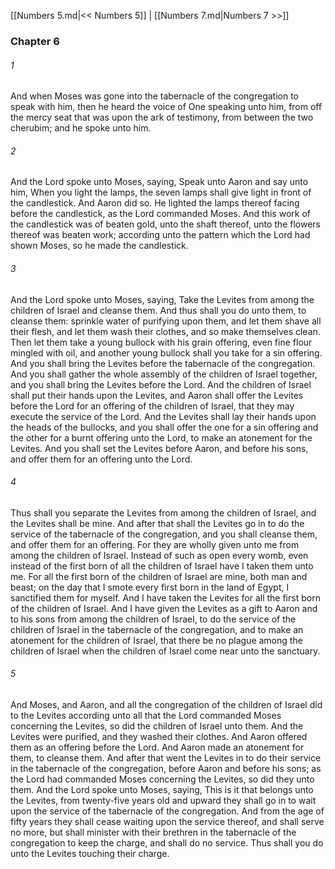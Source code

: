 [[Numbers 5.md|<< Numbers 5]]  |  [[Numbers 7.md|Numbers 7 >>]]

### Chapter 6
###### 1
And when Moses was gone into the tabernacle of the congregation to speak with him, then he heard the voice of One speaking unto him, from off the mercy seat that was upon the ark of testimony, from between the two cherubim; and he spoke unto him.

###### 2
And the Lord spoke unto Moses, saying, Speak unto Aaron and say unto him, When you light the lamps, the seven lamps shall give light in front of the candlestick. And Aaron did so. He lighted the lamps thereof facing before the candlestick, as the Lord commanded Moses. And this work of the candlestick was of beaten gold, unto the shaft thereof, unto the flowers thereof was beaten work; according unto the pattern which the Lord had shown Moses, so he made the candlestick.

###### 3
And the Lord spoke unto Moses, saying, Take the Levites from among the children of Israel and cleanse them. And thus shall you do unto them, to cleanse them: sprinkle water of purifying upon them, and let them shave all their flesh, and let them wash their clothes, and so make themselves clean. Then let them take a young bullock with his grain offering, even fine flour mingled with oil, and another young bullock shall you take for a sin offering. And you shall bring the Levites before the tabernacle of the congregation. And you shall gather the whole assembly of the children of Israel together, and you shall bring the Levites before the Lord. And the children of Israel shall put their hands upon the Levites, and Aaron shall offer the Levites before the Lord for an offering of the children of Israel, that they may execute the service of the Lord. And the Levites shall lay their hands upon the heads of the bullocks, and you shall offer the one for a sin offering and the other for a burnt offering unto the Lord, to make an atonement for the Levites. And you shall set the Levites before Aaron, and before his sons, and offer them for an offering unto the Lord.

###### 4
Thus shall you separate the Levites from among the children of Israel, and the Levites shall be mine. And after that shall the Levites go in to do the service of the tabernacle of the congregation, and you shall cleanse them, and offer them for an offering. For they are wholly given unto me from among the children of Israel. Instead of such as open every womb, even instead of the first born of all the children of Israel have I taken them unto me. For all the first born of the children of Israel are mine, both man and beast; on the day that I smote every first born in the land of Egypt, I sanctified them for myself. And I have taken the Levites for all the first born of the children of Israel. And I have given the Levites as a gift to Aaron and to his sons from among the children of Israel, to do the service of the children of Israel in the tabernacle of the congregation, and to make an atonement for the children of Israel, that there be no plague among the children of Israel when the children of Israel come near unto the sanctuary.

###### 5
And Moses, and Aaron, and all the congregation of the children of Israel did to the Levites according unto all that the Lord commanded Moses concerning the Levites, so did the children of Israel unto them. And the Levites were purified, and they washed their clothes. And Aaron offered them as an offering before the Lord. And Aaron made an atonement for them, to cleanse them. And after that went the Levites in to do their service in the tabernacle of the congregation, before Aaron and before his sons; as the Lord had commanded Moses concerning the Levites, so did they unto them. And the Lord spoke unto Moses, saying, This is it that belongs unto the Levites, from twenty-five years old and upward they shall go in to wait upon the service of the tabernacle of the congregation. And from the age of fifty years they shall cease waiting upon the service thereof, and shall serve no more, but shall minister with their brethren in the tabernacle of the congregation to keep the charge, and shall do no service. Thus shall you do unto the Levites touching their charge.
